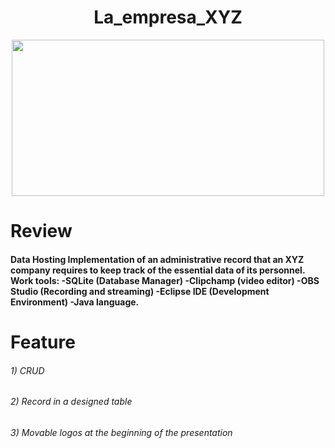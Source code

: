<div id="hola" align="center">

# La_empresa_XYZ
<img src="https://parzibyte.me/blog/wp-content/uploads/2020/02/CRUD-Laravel-usando-Resources-Controllers-Models-y-Migrations.gif" width="500" height="250">
</div>
<!DOCTYPE html>
<html lang="en">
<!DOCTYPE html>
<html lang="en">
<!DOCTYPE html>
<html lang="en">

<body>
<h1>Review</h1>    
<h4>
    Data Hosting
Implementation of an administrative record that an XYZ company requires to keep track of the essential data of its personnel.
Work tools:
-SQLite (Database Manager)
-Clipchamp (video editor)
-OBS Studio (Recording and streaming)
-Eclipse IDE (Development Environment)
-Java language.  
</h4>
<h1>
    Feature  
</h1>
<h6>
    1) CRUD    
</h6>
<h6>
    2) Record in a designed table
</h6>
<h6>
    3) Movable logos at the beginning of the presentation

</h6>
</body>
</html>
